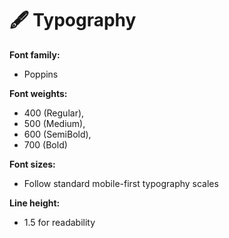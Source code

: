 # 🖋 Typography

**Font family:** 
- Poppins

**Font weights:** 
- 400 (Regular), 
- 500 (Medium), 
- 600 (SemiBold), 
- 700 (Bold)

**Font sizes:** 
- Follow standard mobile-first typography scales

**Line height:** 
- 1.5 for readability
